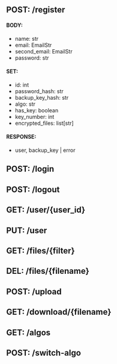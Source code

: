 ## POST: /register
#### BODY: 
  - name: str
  - email: EmailStr
  - second_email: EmailStr
  - password: str
#### SET:
  - id: int
  - password_hash: str
  - backup_key_hash: str
  - algo: str
  - has_key: boolean
  - key_number: int
  - encrypted_files: list[str]
#### RESPONSE:
  - user, backup_key | error 
  
## POST: /login
## POST: /logout
## GET: /user/{user_id}
## PUT: /user
## GET: /files/{filter}
## DEL: /files/{filename}
## POST: /upload
## GET: /download/{filename} 
## GET: /algos
## POST: /switch-algo
